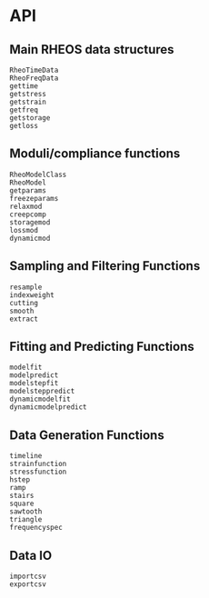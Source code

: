 # API

## Main RHEOS data structures
```@docs
RheoTimeData
RheoFreqData
gettime
getstress
getstrain
getfreq
getstorage
getloss
```

## Moduli/compliance functions
```@docs
RheoModelClass
RheoModel
getparams
freezeparams
relaxmod
creepcomp
storagemod
lossmod
dynamicmod
```

## Sampling and Filtering Functions
```@docs
resample
indexweight
cutting
smooth
extract
```

## Fitting and Predicting Functions
```@docs
modelfit
modelpredict
modelstepfit
modelsteppredict
dynamicmodelfit
dynamicmodelpredict
```

## Data Generation Functions
```@docs
timeline
strainfunction
stressfunction
hstep
ramp
stairs
square
sawtooth
triangle
frequencyspec
```

## Data IO
```@docs
importcsv
exportcsv
```
